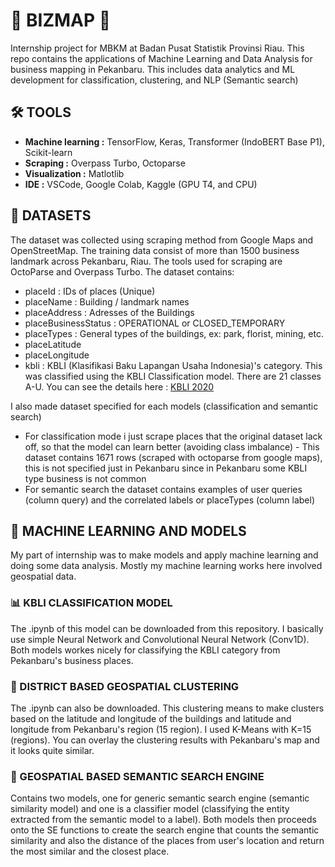 # 📌 **BIZMAP** 📌
Internship project for MBKM at Badan Pusat Statistik Provinsi Riau. This repo contains the applications of Machine Learning and Data Analysis for business mapping in Pekanbaru. This includes data analytics and ML development for classification, clustering, and NLP (Semantic search)

## 🛠 TOOLS
* **Machine learning :** TensorFlow, Keras, Transformer (IndoBERT Base P1), Scikit-learn
* **Scraping :** Overpass Turbo, Octoparse
* **Visualization :** Matlotlib
* **IDE :** VSCode, Google Colab, Kaggle (GPU T4, and CPU)


## 📁 DATASETS
The dataset was collected using scraping method from Google Maps and OpenStreetMap.
The training data consist of more than 1500 business landmark across Pekanbaru, Riau.
The tools used for scraping are OctoParse and Overpass Turbo.
The dataset contains:
* placeId : IDs of places (Unique)
* placeName : Building / landmark names
* placeAddress : Adresses of the Buildings
* placeBusinessStatus : OPERATIONAL or CLOSED_TEMPORARY
* placeTypes : General types of the buildings, ex: park, florist, mining, etc.
* placeLatitude
* placeLongitude
* kbli : KBLI (Klasifikasi Baku Lapangan Usaha Indonesia)'s category. This was classified using the KBLI Classification model. There are 21 classes A-U. You can see the details here : [KBLI 2020](https://oss.go.id/informasi/kbli-berbasis-risiko)

I also made dataset specified for each models (classification and semantic search)
* For classification mode i just scrape places that the original dataset lack off, so that the model can learn better (avoiding class imbalance) - This dataset contains 1671 rows (scraped with octoparse from google maps), this is not specified just in Pekanbaru since in Pekanbaru some KBLI type business is not common
* For semantic search the dataset contains examples of user queries (column query) and the correlated labels or placeTypes (column label)

## 🧠 MACHINE LEARNING AND MODELS
My part of internship was to make models and apply machine learning and doing some data analysis. Mostly my machine learning works here involved geospatial data.

### 📊 KBLI CLASSIFICATION MODEL
The .ipynb of this model can be downloaded from this repository. I basically use simple Neural Network and Convolutional Neural Network (Conv1D). Both models workes nicely for classifying the KBLI category from Pekanbaru's business places.

### 📍 DISTRICT BASED GEOSPATIAL CLUSTERING
The .ipynb can also be downloaded. This clustering means to make clusters based on the latitude and longitude of the buildings and latitude and longitude from Pekanbaru's region (15 region). I used K-Means with K=15 (regions). You can overlay the clustering results with Pekanbaru's map and it looks quite similar.

### 🔎 GEOSPATIAL BASED SEMANTIC SEARCH ENGINE
Contains two models, one for generic semantic search engine (semantic similarity model) and one is a classifier model (classifying the entity extracted from the semantic model to a label). Both models then proceeds onto the SE functions to create the search engine that counts the semantic similarity and also the distance of the places from user's location and return the most similar and the closest place.
